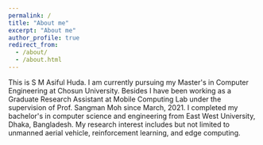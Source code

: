 ```yaml
---
permalink: /
title: "About me"
excerpt: "About me"
author_profile: true
redirect_from: 
  - /about/
  - /about.html
---
```


This is S M Asiful Huda. I am currently pursuing my Master's in Computer Engineering at Chosun University. Besides I have been working as a Graduate Research Assistant at Mobile Computing Lab under the supervision of Prof. Sangman Moh since March, 2021. I completed my bachelor's in computer science and engineering from East West University, Dhaka, Bangladesh. My research interest includes but not limited to unmanned aerial vehicle, reinforcement learning, and edge computing.

